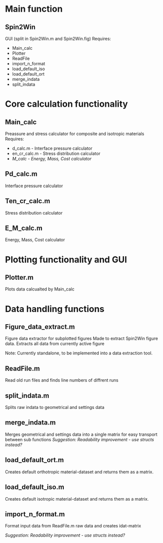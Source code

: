 # Main function #
## Spin2Win ##
GUI (split in Spin2Win.m and Spin2Win.fig)
Requires:
  * Main\_calc
  * Plotter
  * ReadFile
  * import\_n\_format
  * load\_default\_iso
  * load\_default\_ort
  * merge\_indata
  * split\_indata

# Core calculation functionality #
## Main\_calc ##
Preassure and stress calculator for composite and isotropic materials
Requires:
  * d\_calc.m - Interface pressure calculator
  * en\_cr\_calc.m - Stress distribution calculator
  * _M\_calc - Energy, Mass, Cost calculator_

## Pd\_calc.m ##
Interface pressure calculator

## Ten\_cr\_calc.m ##
Stress distribution calculator

## E\_M\_calc.m ##
Energy, Mass, Cost calculator

# Plotting functionality and GUI #
## Plotter.m ##
Plots data calcualted by Main\_calc

# Data handling functions #
## Figure\_data\_extract.m ##
Figure data extractor for subplotted figures
Made to extract Spin2Win figure data.
Extracts all data from currently active figure

Note: Currently standalone, to be implemented into a data extraction tool.

## ReadFile.m ##
Read old run files and finds line numbers of diffrent runs

## split\_indata.m ##
Splits raw indata to geometrical and settings data

## merge\_indata.m ##
Merges geometrical and settings data into a single matrix for easy transport between sub functions
_Suggestion: Readability improvement - use structs instead?_

## load\_default\_ort.m ##
Creates default orthotropic material-dataset
and returns them as a matrix.

## load\_default\_iso.m ##
Creates default isotropic material-dataset
and returns them as a matrix.

## import\_n\_format.m ##
Format input data from ReadFile.m raw data and creates idat-matrix

_Suggestion: Readability improvement - use structs instead?_